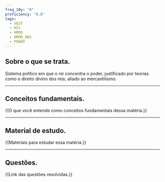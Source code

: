 ```yaml
---
freq_10y: "0"
proficiency: "0.0"
tags:
  - VEST
  - HIS
  - HMOD
  - HMOD_ABS
  - POWER
---
```

## Sobre o que se trata.

Sistema político em que o rei concentra o poder, justificado por teorias como o direito divino dos reis; aliado ao mercantilismo.

--- 
## Conceitos fundamentais.

{{O que você entende como conceitos fundamentais dessa matéria.}}

---
## Material de estudo.

{{Materiais para estudar essa matéria.}}

--- 
## Questões.

{{Link das questões resolvidas.}}